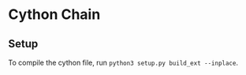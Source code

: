 
# Cython Chain

## Setup

To compile the cython file, run `python3 setup.py build_ext --inplace`.

